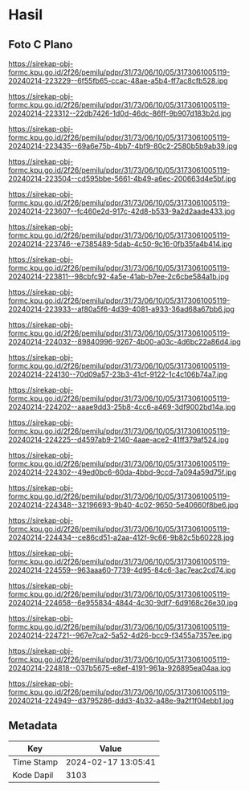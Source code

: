 # Hasil

## Foto C Plano

https://sirekap-obj-formc.kpu.go.id/2f26/pemilu/pdpr/31/73/06/10/05/3173061005119-20240214-223229--6f55fb65-ccac-48ae-a5b4-ff7ac8cfb528.jpg

https://sirekap-obj-formc.kpu.go.id/2f26/pemilu/pdpr/31/73/06/10/05/3173061005119-20240214-223312--22db7426-1d0d-46dc-86ff-9b907d183b2d.jpg

https://sirekap-obj-formc.kpu.go.id/2f26/pemilu/pdpr/31/73/06/10/05/3173061005119-20240214-223435--69a6e75b-4bb7-4bf9-80c2-2580b5b9ab39.jpg

https://sirekap-obj-formc.kpu.go.id/2f26/pemilu/pdpr/31/73/06/10/05/3173061005119-20240214-223504--cd595bbe-5661-4b49-a6ec-200663d4e5bf.jpg

https://sirekap-obj-formc.kpu.go.id/2f26/pemilu/pdpr/31/73/06/10/05/3173061005119-20240214-223607--fc460e2d-917c-42d8-b533-9a2d2aade433.jpg

https://sirekap-obj-formc.kpu.go.id/2f26/pemilu/pdpr/31/73/06/10/05/3173061005119-20240214-223746--e7385489-5dab-4c50-9c16-0fb35fa4b414.jpg

https://sirekap-obj-formc.kpu.go.id/2f26/pemilu/pdpr/31/73/06/10/05/3173061005119-20240214-223811--98cbfc92-4a5e-41ab-b7ee-2c6cbe584a1b.jpg

https://sirekap-obj-formc.kpu.go.id/2f26/pemilu/pdpr/31/73/06/10/05/3173061005119-20240214-223933--af80a5f6-4d39-4081-a933-36ad68a67bb6.jpg

https://sirekap-obj-formc.kpu.go.id/2f26/pemilu/pdpr/31/73/06/10/05/3173061005119-20240214-224032--89840996-9267-4b00-a03c-4d6bc22a86d4.jpg

https://sirekap-obj-formc.kpu.go.id/2f26/pemilu/pdpr/31/73/06/10/05/3173061005119-20240214-224130--70d09a57-23b3-41cf-9122-1c4c106b74a7.jpg

https://sirekap-obj-formc.kpu.go.id/2f26/pemilu/pdpr/31/73/06/10/05/3173061005119-20240214-224202--aaae9dd3-25b8-4cc6-a469-3df9002bd14a.jpg

https://sirekap-obj-formc.kpu.go.id/2f26/pemilu/pdpr/31/73/06/10/05/3173061005119-20240214-224225--d4597ab9-2140-4aae-ace2-41ff379af524.jpg

https://sirekap-obj-formc.kpu.go.id/2f26/pemilu/pdpr/31/73/06/10/05/3173061005119-20240214-224302--49ed0bc6-60da-4bbd-9ccd-7a094a59d75f.jpg

https://sirekap-obj-formc.kpu.go.id/2f26/pemilu/pdpr/31/73/06/10/05/3173061005119-20240214-224348--32196693-9b40-4c02-9650-5e40660f8be6.jpg

https://sirekap-obj-formc.kpu.go.id/2f26/pemilu/pdpr/31/73/06/10/05/3173061005119-20240214-224434--ce86cd51-a2aa-412f-9c66-9b82c5b60228.jpg

https://sirekap-obj-formc.kpu.go.id/2f26/pemilu/pdpr/31/73/06/10/05/3173061005119-20240214-224559--963aaa60-7739-4d95-84c6-3ac7eac2cd74.jpg

https://sirekap-obj-formc.kpu.go.id/2f26/pemilu/pdpr/31/73/06/10/05/3173061005119-20240214-224658--6e955834-4844-4c30-9df7-6d9168c26e30.jpg

https://sirekap-obj-formc.kpu.go.id/2f26/pemilu/pdpr/31/73/06/10/05/3173061005119-20240214-224721--967e7ca2-5a52-4d26-bcc9-f3455a7357ee.jpg

https://sirekap-obj-formc.kpu.go.id/2f26/pemilu/pdpr/31/73/06/10/05/3173061005119-20240214-224818--037b5675-e8ef-4191-961a-926895ea04aa.jpg

https://sirekap-obj-formc.kpu.go.id/2f26/pemilu/pdpr/31/73/06/10/05/3173061005119-20240214-224949--d3795286-ddd3-4b32-a48e-9a2f1f04ebb1.jpg


## Metadata

| Key        | Value               |
| ---------- | ------------------- |
| Time Stamp | 2024-02-17 13:05:41 |
| Kode Dapil | 3103                |




